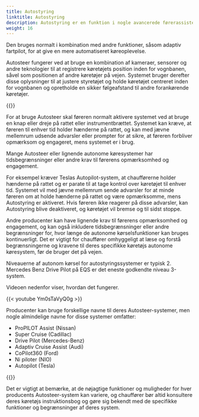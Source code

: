 ```yaml
---
title: Autostyring
linktitle: Autostyring
description: Autostyring er en funktion i nogle avancerede førerassistentsystemer, der tillader et køretøj automatisk at styre sig selv inden for en vognbane på en motorvej eller motorvej.
weight: 16
---
```

<!-- markdownlint-disable MD033 -->
Den bruges normalt i kombination med andre funktioner, såsom adaptiv fartpilot, for at give en mere automatiseret køreoplevelse.

Autosteer fungerer ved at bruge en kombination af kameraer, sensorer og andre teknologier til at registrere køretøjets position inden for vognbanen, såvel som positionen af ​​andre køretøjer på vejen. Systemet bruger derefter disse oplysninger til at justere styretøjet og holde køretøjet centreret inden for vognbanen og opretholde en sikker følgeafstand til andre forankørende køretøjer.

{{<evkxdisplayaddarticle />}}

For at bruge Autosteer skal føreren normalt aktivere systemet ved at bruge en knap eller dreje på rattet eller instrumentbrættet. Systemet kan kræve, at føreren til enhver tid holder hænderne på rattet, og kan med jævne mellemrum udsende advarsler eller prompter for at sikre, at føreren forbliver opmærksom og engageret, mens systemet er i brug.

Mange Autosteer eller lignende autonome køresystemer har tidsbegrænsninger eller andre krav til førerens opmærksomhed og engagement.

For eksempel kræver Teslas Autopilot-system, at chaufførerne holder hænderne på rattet og er parate til at tage kontrol over køretøjet til enhver tid. Systemet vil med jævne mellemrum sende advarsler for at minde føreren om at holde hænderne på rattet og være opmærksomme, mens Autostyring er aktiveret. Hvis føreren ikke reagerer på disse advarsler, kan Autostyring blive deaktiveret, og køretøjet vil bremse og til sidst stoppe.

Andre producenter kan have lignende krav til førerens opmærksomhed og engagement, og kan også inkludere tidsbegrænsninger eller andre begrænsninger for, hvor længe de autonome kørselsfunktioner kan bruges kontinuerligt. Det er vigtigt for chauffører omhyggeligt at læse og forstå begrænsningerne og kravene til deres specifikke køretøjs autonome køresystem, før de bruger det på vejen.

Niveauerne af autonom kørsel for autostyringssystemer er typisk 2. Mercedes Benz Drive Pilot på EQS er det eneste godkendte niveau 3-system.

Videoen nedenfor viser, hvordan det fungerer.

{{< youtube Ym0sTaVyQ0g >}}

Producenter kan bruge forskellige navne til deres Autosteer-systemer, men nogle almindelige navne for disse systemer omfatter:

- ProPILOT Assist (Nissan)
- Super Cruise (Cadillac)
- Drive Pilot (Mercedes-Benz)
- Adaptiv Cruise Assist (Audi)
- CoPilot360 (Ford)
- Ni piloter (NIO)
- Autopilot (Tesla)

{{<evkxdisplayaddarticle />}}

Det er vigtigt at bemærke, at de nøjagtige funktioner og muligheder for hver producents Autosteer-system kan variere, og chauffører bør altid konsultere deres køretøjs instruktionsbog og gøre sig bekendt med de specifikke funktioner og begrænsninger af deres system.

